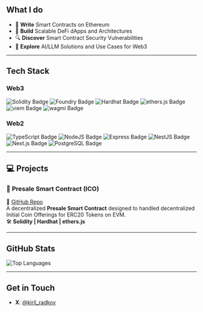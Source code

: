 ## What I do

- 📝 **Write** Smart Contracts on Ethereum
- 💸 **Build** Scalable DeFi dApps and Architectures
- 🔍 **Discover** Smart Contract Security Vulnerabilities
- 🤖 **Explore** AI/LLM Solutions and Use Cases for Web3

---

## Tech Stack

### **Web3**

![Solidity Badge](https://img.shields.io/badge/-Solidity-363636?logo=solidity&logoColor=white)
![Foundry Badge](https://img.shields.io/badge/-Foundry-blueviolet)
![Hardhat Badge](https://img.shields.io/badge/-Hardhat-FFCF00?logo=hardhat&logoColor=black)
![ethers.js Badge](https://img.shields.io/badge/-ethers.js-4C46E6?logo=ethereum&logoColor=white)
![viem Badge](https://img.shields.io/badge/-viem-black)
![wagmi Badge](https://img.shields.io/badge/-wagmi-00BDB3)

### **Web2**

![TypeScript Badge](https://img.shields.io/badge/-TypeScript-007ACC?logo=typescript&logoColor=white)
![NodeJS Badge](https://img.shields.io/badge/-Node.js-339933?logo=node.js&logoColor=white)
![Express Badge](https://img.shields.io/badge/-Express.js-000000?logo=express&logoColor=white)
![NestJS Badge](https://img.shields.io/badge/-NestJS-E0234E?logo=nestjs&logoColor=white)
![Next.js Badge](https://img.shields.io/badge/-Next.js-000000?logo=next.js&logoColor=white)
![PostgreSQL Badge](https://img.shields.io/badge/-PostgreSQL-336791?logo=postgresql&logoColor=white)

---

## 💻 Projects

### 🚀 **Presale Smart Contract (ICO)**
🔗 [GitHub Repo](https://github.com/kirilradkov14/presale-contract)  
A decentralized **Presale Smart Contract** designed to handled decentralized Initial Coin Offerings for ERC20 Tokens on EVM.  
🛠️ **Solidity | Hardhat | ethers.js**

---

## GitHub Stats

![Top Languages](https://github-readme-stats.vercel.app/api/top-langs/?username=kirilradkov14&layout=compact&theme=radical)

---

## Get in Touch

- **X**: [@kiril_radkov](https://twitter.com/kiril_radkov)

